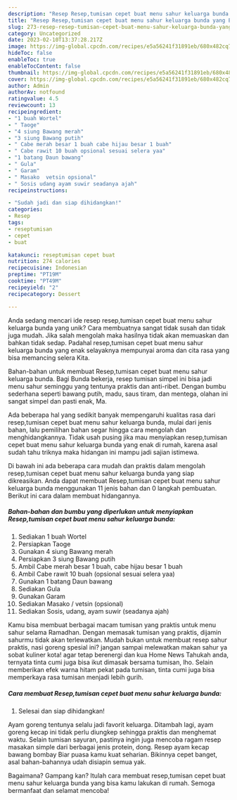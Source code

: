 ```yaml
---
description: "Resep Resep,tumisan cepet buat menu sahur keluarga bunda yang Enak"
title: "Resep Resep,tumisan cepet buat menu sahur keluarga bunda yang Enak"
slug: 273-resep-resep-tumisan-cepet-buat-menu-sahur-keluarga-bunda-yang-enak
category: Uncategorized
date: 2023-02-10T13:37:28.217Z
image: https://img-global.cpcdn.com/recipes/e5a56241f31891eb/680x482cq70/reseptumisan-cepet-buat-menu-sahur-keluarga-bunda-foto-resep-utama.jpg
hideToc: false
enableToc: true
enableTocContent: false
thumbnail: https://img-global.cpcdn.com/recipes/e5a56241f31891eb/680x482cq70/reseptumisan-cepet-buat-menu-sahur-keluarga-bunda-foto-resep-utama.jpg
cover: https://img-global.cpcdn.com/recipes/e5a56241f31891eb/680x482cq70/reseptumisan-cepet-buat-menu-sahur-keluarga-bunda-foto-resep-utama.jpg
author: Admin
authorAv: notfound
ratingvalue: 4.5
reviewcount: 13
recipeingredient:
- "1 buah Wortel"
- " Taoge"
- "4 siung Bawang merah"
- "3 siung Bawang putih"
- " Cabe merah besar 1 buah cabe hijau besar 1 buah"
- " Cabe rawit 10 buah opsional sesuai selera yaa"
- "1 batang Daun bawang"
- " Gula"
- " Garam"
- " Masako  vetsin opsional"
- " Sosis udang ayam suwir seadanya ajah"
recipeinstructions:

- "Sudah jadi dan siap dihidangkan!"
categories:
- Resep
tags:
- reseptumisan
- cepet
- buat

katakunci: reseptumisan cepet buat 
nutrition: 274 calories
recipecuisine: Indonesian
preptime: "PT19M"
cooktime: "PT49M"
recipeyield: "2"
recipecategory: Dessert

---
```





Anda sedang mencari ide resep resep,tumisan cepet buat menu sahur keluarga bunda yang unik? Cara membuatnya sangat tidak susah dan tidak juga mudah. Jika salah mengolah maka hasilnya tidak akan memuaskan dan bahkan tidak sedap. Padahal resep,tumisan cepet buat menu sahur keluarga bunda yang enak selayaknya mempunyai aroma dan cita rasa yang bisa memancing selera Kita.





Bahan-bahan untuk membuat Resep,tumisan cepet buat menu sahur keluarga bunda. Bagi Bunda bekerja, resep tumisan simpel ini bisa jadi menu sahur seminggu yang tentunya praktis dan anti-ribet. Dengan bumbu sederhana seperti bawang putih, madu, saus tiram, dan mentega, olahan ini sangat simpel dan pasti enak, Ma.

Ada beberapa hal yang sedikit banyak mempengaruhi kualitas rasa dari resep,tumisan cepet buat menu sahur keluarga bunda, mulai dari jenis bahan, lalu pemilihan bahan segar hingga cara mengolah dan menghidangkannya. Tidak usah pusing jika mau menyiapkan resep,tumisan cepet buat menu sahur keluarga bunda yang enak di rumah, karena asal sudah tahu triknya maka hidangan ini mampu jadi sajian istimewa.






Di bawah ini ada beberapa cara mudah dan praktis dalam mengolah resep,tumisan cepet buat menu sahur keluarga bunda yang siap dikreasikan. Anda dapat membuat Resep,tumisan cepet buat menu sahur keluarga bunda menggunakan 11 jenis bahan dan 0 langkah pembuatan. Berikut ini cara dalam membuat hidangannya.

<!--inarticleads1-->

##### Bahan-bahan dan bumbu yang diperlukan untuk menyiapkan Resep,tumisan cepet buat menu sahur keluarga bunda:

1. Sediakan 1 buah Wortel
1. Persiapkan  Taoge
1. Gunakan 4 siung Bawang merah
1. Persiapkan 3 siung Bawang putih
1. Ambil  Cabe merah besar 1 buah, cabe hijau besar 1 buah
1. Ambil  Cabe rawit 10 buah (opsional sesuai selera yaa)
1. Gunakan 1 batang Daun bawang
1. Sediakan  Gula
1. Gunakan  Garam
1. Sediakan  Masako / vetsin (opsional)
1. Sediakan  Sosis, udang, ayam suwir (seadanya ajah)


Kamu bisa membuat berbagai macam tumisan yang praktis untuk menu sahur selama Ramadhan. Dengan memasak tumisan yang praktis, dijamin sahurmu tidak akan terlewatkan. Mudah bukan untuk membuat resep sahur praktis, nasi goreng spesial ini? jangan sampai melewatkan makan sahur ya sobat kuliner kota! agar tetap berenergi dan kua Home News Tahukah anda, ternyata tinta cumi juga bisa ikut dimasak bersama tumisan, lho. Selain memberikan efek warna hitam pekat pada tumisan, tinta cumi juga bisa memperkaya rasa tumisan menjadi lebih gurih. 

<!--inarticleads2-->

##### Cara membuat Resep,tumisan cepet buat menu sahur keluarga bunda:


1. Selesai dan siap dihidangkan!

Ayam goreng tentunya selalu jadi favorit keluarga. Ditambah lagi, ayam goreng kecap ini tidak perlu diungkep sehingga praktis dan menghemat waktu. Selain tumisan sayuran, pastinya ingin juga mencoba ragam resep masakan simple dari berbagai jenis protein, dong. Resep ayam kecap bawang bombay Biar puasa kamu kuat seharian. Bikinnya cepet banget, asal bahan-bahannya udah disiapin semua yak. 

Bagaimana? Gampang kan? Itulah cara membuat resep,tumisan cepet buat menu sahur keluarga bunda yang bisa kamu lakukan di rumah. Semoga bermanfaat dan selamat mencoba!
